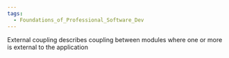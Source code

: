 ```yaml
---
tags:
  - Foundations_of_Professional_Software_Dev
---
```

External coupling describes coupling between modules where one or more is external to the application